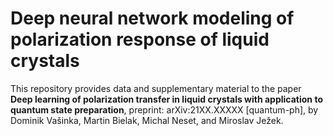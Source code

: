 # Deep neural network modeling of polarization response of liquid crystals

This repository provides data and supplementary material to the paper **Deep learning of polarization transfer in liquid crystals with application to quantum state preparation**, preprint: arXiv:21XX.XXXXX [quantum-ph], by Dominik Vašinka, Martin Bielak, Michal Neset, and Miroslav Ježek.
